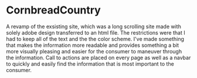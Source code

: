 # CornbreadCountry

A revamp of the exsisting site, which was a long scrolling site made with solely adobe design transferred to an html file. The restrictions were that I had to keep all of the text and the the color scheme. I've made something that makes the information more readable and provides something a bit more visually pleasing and easier for the consumer to maneuver through the information. Call to actions are placed on every page as well as a navbar to quickly and easily find the information that is most important to the consumer.

